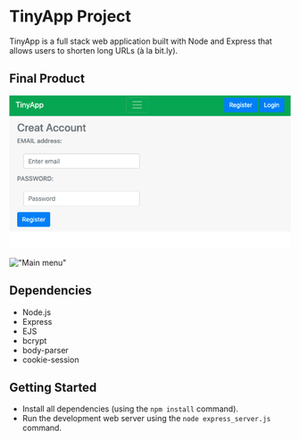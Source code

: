 # TinyApp Project

TinyApp is a full stack web application built with Node and Express that allows users to shorten long URLs (à la bit.ly).

## Final Product

!["Login sample"](./picture/login.png)

!["Main menu"]("./picture/main.png")

## Dependencies

- Node.js
- Express
- EJS
- bcrypt
- body-parser
- cookie-session

## Getting Started

- Install all dependencies (using the `npm install` command).
- Run the development web server using the `node express_server.js` command.